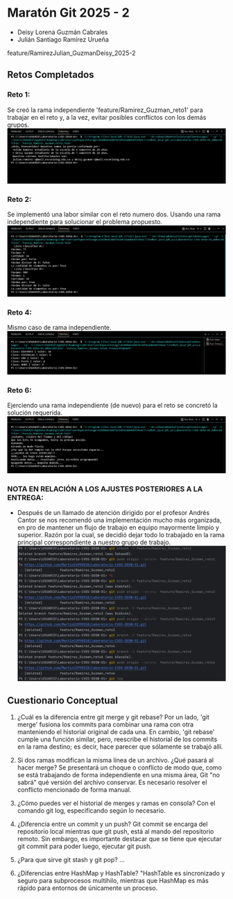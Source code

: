 # Maratón Git 2025 - 2

- Deisy Lorena Guzmán Cabrales
- Julián Santiago Ramírez Urueña

feature/RamirezJulian_GuzmanDeisy_2025-2

## Retos Completados

### Reto 1: 
Se creó la rama independiente 'feature/Ramirez_Guzman_reto1' para 
trabajar en el reto y, a la vez, evitar posibles conflictos con 
los demás grupos.
![Evidencia Reto 1](RamirezGuzmanAssets/image-reto1.png)

### Reto 2:
Se implementó una labor similar con el reto numero dos. Usando
una rama independiente para solucionar el problema propuesto.
![Evidencia Reto 2](RamirezGuzmanAssets/image-reto2.png)

### Reto 4:
Mismo caso de rama independiente. 
![Evidencia Reto 4](RamirezGuzmanAssets/image-reto4.png)

### Reto 6:
Ejerciendo una rama independiente (de nuevo) para el reto se
concretó la solución requerida.
![Evidencia Reto 6](RamirezGuzmanAssets/image-reto6.png)

### NOTA EN RELACIÓN A LOS AJUSTES POSTERIORES A LA ENTREGA:

- Después de un llamado de atención dirigido por el profesor Andrés Cantor
se nos recomendó una implementación mucho más organizada, en pro de mantener un flujo
de trabajo en equipo mayormente limpio y superior.
Razón por la cual, se decidió dejar todo lo  trabajado en la rama principal correspondiente 
a nuestro grupo de trabajo.
![Evidencia eliminación de ramas (asociadas al reto 1, 2, 4 y 6)](RamirezGuzmanAssets/image-eliminacion-ramas.png)

## Cuestionario Conceptual

1. ¿Cuál es la diferencia entre git merge y git rebase?
Por un lado, 'git merge' fusiona los commits para combinar una rama 
con otra manteniendo el historial original de cada una. En cambio, 
'git rebase' cumple una función similar, pero, reescribe el historial 
de los commits en la rama destino; es decir, hace parecer que sólamente
se trabajó allí.

2. Si dos ramas modifican la misma línea de un archivo. ¿Qué pasará al hacer merge?
Se presentará un choque o conflicto de modo que, como se está trabajando 
de forma independiente en una misma área, Git "no sabrá" qué versión del 
archivo conservar. Es necesario resolver el conflicto mencionado de forma 
manual.

3. ¿Cómo puedes ver el historial de merges y ramas en consola?
Con el comando git log, especificando según lo necesario.

4. ¿Diferencia entre un commit y un push? 
Git commit se encarga del repositorio local mientras que git push, está al mando del 
repositorio remoto. Sin embargo, es importante destacar que se tiene que ejecutar git 
commit para poder luego, ejecutar git push.

5. ¿Para que sirve git stash y git pop?
...

6. ¿Diferencias entre HashMap y HashTable?
"HashTable es sincronizado y seguro para subprocesos multihilo, mientras que HashMap es 
más rápido para entornos de únicamente un proceso.